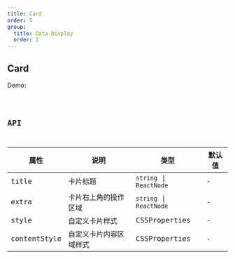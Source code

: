 ```yaml
---
title: Card
order: 5
group:
  title: Data Display
  order: 2
---
```


## Card

Demo:

<code src="./card/index.tsx" />

## API

| 属性 | 说明 | 类型 | 默认值 |
| --- | --- | ---- | --- |
| title | 卡片标题 | `string` \| `ReactNode` | - |
| extra | 卡片右上角的操作区域 | `string` \| `ReactNode` | - |
| style | 自定义卡片样式 | CSSProperties | - |
| contentStyle | 自定义卡片内容区域样式 | CSSProperties | - |

